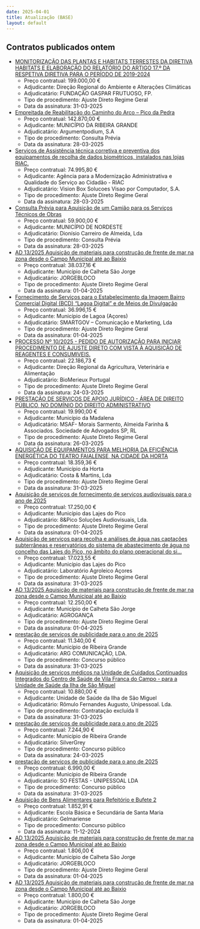 ```yaml
---
date: 2025-04-01
title: Atualização (BASE)
layout: default
---
```

## Contratos publicados ontem

* [MONITORIZAÇÃO DAS PLANTAS E HABITATS TERRESTES DA DIRETIVA HABITATS E ELABORAÇÃO DO RELATÓRIO DO ARTIGO 17.º DA RESPETIVA DIRETIVA PARA O PERÍODO DE 2019-2024](https://www.base.gov.pt/Base4/pt/detalhe/?type=contratos&id=11319378)
  * Preço contratual: 199.000,00 €
  * Adjudicante: Direção Regional do Ambiente e Alterações Climáticas
  * Adjudicatário: FUNDAÇÃO GASPAR FRUTUOSO, FP.
  * Tipo de procedimento: Ajuste Direto Regime Geral
  * Data da assinatura: 31-03-2025
* [Empreitada de Reabilitação do Caminho do Arco – Pico da Pedra](https://www.base.gov.pt/Base4/pt/detalhe/?type=contratos&id=11319684)
  * Preço contratual: 142.870,00 €
  * Adjudicante: MUNICÍPIO DA RIBEIRA GRANDE
  * Adjudicatário: Argumentpodium, S.A
  * Tipo de procedimento: Consulta Prévia
  * Data da assinatura: 28-03-2025
* [Serviços de Assistência técnica corretiva e preventiva dos equipamentos de recolha de dados biométricos, instalados nas lojas RIAC.](https://www.base.gov.pt/Base4/pt/detalhe/?type=contratos&id=11321599)
  * Preço contratual: 74.995,80 €
  * Adjudicante: Agência para a Modernização Administrativa e Qualidade do Serviço ao Cidadão - RIAC
  * Adjudicatário: Vision Box Solucoes Visao por Computador, S.A.
  * Tipo de procedimento: Ajuste Direto Regime Geral
  * Data da assinatura: 28-03-2025
* [Consulta Prévia para Aquisição de um Camião para os Serviços Técnicos de Obras](https://www.base.gov.pt/Base4/pt/detalhe/?type=contratos&id=11320721)
  * Preço contratual: 59.900,00 €
  * Adjudicante: MUNICÍPIO DE NORDESTE
  * Adjudicatário: Dionísio Carreiro de Almeida, Lda
  * Tipo de procedimento: Consulta Prévia
  * Data da assinatura: 28-03-2025
* [AD 13/2025 Aquisição de materiais para construção de frente de mar na zona desde o Campo Municipal até ao Baixio](https://www.base.gov.pt/Base4/pt/detalhe/?type=contratos&id=11321159)
  * Preço contratual: 38.037,16 €
  * Adjudicante: Município de Calheta São Jorge
  * Adjudicatário: JORGEBLOCO
  * Tipo de procedimento: Ajuste Direto Regime Geral
  * Data da assinatura: 01-04-2025
* [Fornecimento de Serviços para o Estabelecimento da Imagem Bairro Comercial Digital (BCD) “Lagoa Digital” e de Meios de Divulgação](https://www.base.gov.pt/Base4/pt/detalhe/?type=contratos&id=11320134)
  * Preço contratual: 36.996,15 €
  * Adjudicante: Município de Lagoa (Açores)
  * Adjudicatário: SMARTGOV – Comunicação e Marketing, Lda
  * Tipo de procedimento: Ajuste Direto Regime Geral
  * Data da assinatura: 01-04-2025
* [PROCESSO Nº 10/2025 - PEDIDO DE AUTORIZAÇÃO PARA INICIAR PROCEDIMENTO DE AJUSTE DIRETO COM VISTA À AQUISIÇÃO DE REAGENTES E CONSUMIVEIS.](https://www.base.gov.pt/Base4/pt/detalhe/?type=contratos&id=11320649)
  * Preço contratual: 22.186,73 €
  * Adjudicante: Direção Regional da Agricultura, Veterinária e Alimentação
  * Adjudicatário: BioMerieux Portugal
  * Tipo de procedimento: Ajuste Direto Regime Geral
  * Data da assinatura: 24-03-2025
* [PRESTAÇÃO DE SERVIÇOS DE APOIO JURÍDICO - ÁREA DE DIREITO PÚBLICO, NO DOMÍNIO DO DIREITO ADMINISTRATIVO](https://www.base.gov.pt/Base4/pt/detalhe/?type=contratos&id=11320679)
  * Preço contratual: 19.990,00 €
  * Adjudicante: Município da Madalena
  * Adjudicatário: MSAF- Morais Sarmento, Almeida Farinha & Associados. Sociedade de Advogados SP, RL
  * Tipo de procedimento: Ajuste Direto Regime Geral
  * Data da assinatura: 26-03-2025
* [AQUISIÇÃO DE EQUIPAMENTOS PARA MELHORIA DA EFICIÊNCIA ENERGÉTICA DO TEATRO FAIALENSE, NA CIDADE DA HORTA](https://www.base.gov.pt/Base4/pt/detalhe/?type=contratos&id=11321581)
  * Preço contratual: 18.359,36 €
  * Adjudicante: Município da Horta
  * Adjudicatário: Costa & Martins, Lda
  * Tipo de procedimento: Ajuste Direto Regime Geral
  * Data da assinatura: 31-03-2025
* [Aquisição de serviços de fornecimento de serviços audiovisuais para o ano de 2025](https://www.base.gov.pt/Base4/pt/detalhe/?type=contratos&id=11320945)
  * Preço contratual: 17.250,00 €
  * Adjudicante: Município das Lajes do Pico
  * Adjudicatário: 8&Pico Soluções Audiovisuais, Lda. 
  * Tipo de procedimento: Ajuste Direto Regime Geral
  * Data da assinatura: 01-04-2025
* [Aquisição de serviços para recolha e análises de água nas captações subterrâneas e reservatórios do sistema de abastecimento de água no concelho das Lajes do Pico, no âmbito do plano operacional do si...](https://www.base.gov.pt/Base4/pt/detalhe/?type=contratos&id=11319762)
  * Preço contratual: 17.023,55 €
  * Adjudicante: Município das Lajes do Pico
  * Adjudicatário: Laboratório Agroleico Açores
  * Tipo de procedimento: Ajuste Direto Regime Geral
  * Data da assinatura: 31-03-2025
* [AD 13/2025 Aquisição de materiais para construção de frente de mar na zona desde o Campo Municipal até ao Baixio](https://www.base.gov.pt/Base4/pt/detalhe/?type=contratos&id=11321054)
  * Preço contratual: 12.250,00 €
  * Adjudicante: Município de Calheta São Jorge
  * Adjudicatário: AGROGANÇA
  * Tipo de procedimento: Ajuste Direto Regime Geral
  * Data da assinatura: 01-04-2025
* [prestação de serviços de publicidade para o ano de 2025](https://www.base.gov.pt/Base4/pt/detalhe/?type=contratos&id=11319811)
  * Preço contratual: 11.340,00 €
  * Adjudicante: Município de Ribeira Grande
  * Adjudicatário: ARG COMUNICAÇÃO, LDA.
  * Tipo de procedimento: Concurso público
  * Data da assinatura: 31-03-2025
* [Aquisição de serviços médicos na Unidade de Cuidados Continuados Integrados do Centro de Saúde de Vila Franca do Campo - para a Unidade de Saúde da Ilha de São Miguel](https://www.base.gov.pt/Base4/pt/detalhe/?type=contratos&id=11319456)
  * Preço contratual: 10.880,00 €
  * Adjudicante: Unidade de Saúde da Ilha de São Miguel
  * Adjudicatário: Rômulo Fernandes Augusto, Unipessoal. Lda.
  * Tipo de procedimento: Contratação excluída II
  * Data da assinatura: 31-03-2025
* [prestação de serviços de publicidade para o ano de 2025](https://www.base.gov.pt/Base4/pt/detalhe/?type=contratos&id=11319379)
  * Preço contratual: 7.244,90 €
  * Adjudicante: Município de Ribeira Grande
  * Adjudicatário: SilverGrey
  * Tipo de procedimento: Concurso público
  * Data da assinatura: 24-03-2025
* [prestação de serviços de publicidade para o ano de 2025](https://www.base.gov.pt/Base4/pt/detalhe/?type=contratos&id=11321339)
  * Preço contratual: 6.990,00 €
  * Adjudicante: Município de Ribeira Grande
  * Adjudicatário: SO FESTAS - UNIPESSOAL LDA
  * Tipo de procedimento: Concurso público
  * Data da assinatura: 31-03-2025
* [Aquisição de Bens Alimentares para Refeitório e Bufete 2](https://www.base.gov.pt/Base4/pt/detalhe/?type=contratos&id=11320396)
  * Preço contratual: 1.852,91 €
  * Adjudicante: Escola Básica e Secundária de Santa Maria
  * Adjudicatário: Gelmariense
  * Tipo de procedimento: Concurso público
  * Data da assinatura: 11-12-2024
* [AD 13/2025 Aquisição de materiais para construção de frente de mar na zona desde o Campo Municipal até ao Baixio](https://www.base.gov.pt/Base4/pt/detalhe/?type=contratos&id=11321100)
  * Preço contratual: 1.806,00 €
  * Adjudicante: Município de Calheta São Jorge
  * Adjudicatário: JORGEBLOCO
  * Tipo de procedimento: Ajuste Direto Regime Geral
  * Data da assinatura: 01-04-2025
* [AD 13/2025 Aquisição de materiais para construção de frente de mar na zona desde o Campo Municipal até ao Baixio](https://www.base.gov.pt/Base4/pt/detalhe/?type=contratos&id=11321131)
  * Preço contratual: 1.800,00 €
  * Adjudicante: Município de Calheta São Jorge
  * Adjudicatário: JORGEBLOCO
  * Tipo de procedimento: Ajuste Direto Regime Geral
  * Data da assinatura: 01-04-2025


